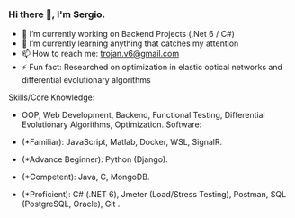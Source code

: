 ### Hi there 👋, I'm Sergio.

- 🔭 I’m currently working on Backend Projects (.Net 6 / C#)
- 🌱 I’m currently learning anything that catches my attention
- 📫 How to reach me: trojan.v6@gmail.com
- ⚡ Fun fact: Researched on optimization in elastic optical networks and differential evolutionary algorithms

Skills/Core Knowledge:
-    OOP, Web Development, Backend, Functional Testing, Differential Evolutionary Algorithms, Optimization.
Software:

-    (*Familiar): JavaScript, Matlab, Docker, WSL, SignalR.
-    (*Advance Beginner): Python (Django).
-    (*Competent): Java, C, MongoDB.
-    (*Proficient): C# (.NET 6), Jmeter (Load/Stress Testing), Postman, SQL (PostgreSQL, Oracle), Git .

<!--
**Unnamed10110/Unnamed10110** is a ✨ _special_ ✨ repository because its `README.md` (this file) appears on your GitHub profile.

Here are some ideas to get you started:

- 🔭 I’m currently working on ...
- 🌱 I’m currently learning ...
- 👯 I’m looking to collaborate on ...
- 🤔 I’m looking for help with ...
- 💬 Ask me about ...
- 📫 How to reach me: ...
- 😄 Pronouns: ...
- ⚡ Fun fact: ...
-->

